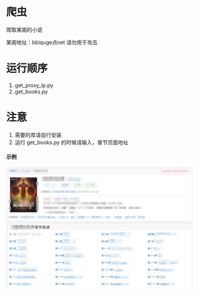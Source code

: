 # 爬虫
爬取某阁的小说

某阁地址：bbiquge点net   请勿用于攻击
# 运行顺序
1. get_proxy_ip.py
2. get_books.py
# 注意
1. 需要的库请自行安装
2. 运行 get_books.py 的时候请输入，章节页面地址
#### 示例
![img.png](img.png)
